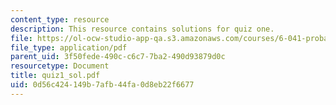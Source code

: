 ```yaml
---
content_type: resource
description: This resource contains solutions for quiz one.
file: https://ol-ocw-studio-app-qa.s3.amazonaws.com/courses/6-041-probabilistic-systems-analysis-and-applied-probability-spring-2006/0d56c424149b7afb44fa0d8eb22f6677_quiz1_sol.pdf
file_type: application/pdf
parent_uid: 3f50fede-490c-c6c7-7ba2-490d93879d0c
resourcetype: Document
title: quiz1_sol.pdf
uid: 0d56c424-149b-7afb-44fa-0d8eb22f6677
---
```

